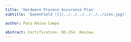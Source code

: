 ```yaml
---
title: 'Hardware Process Assurance Plan'
subtitle: 'QueenField ![](../../../../../../icon.jpg)'

author: Paco Reina Campo

abstract: Certification. DO-254. Review.
---
```

